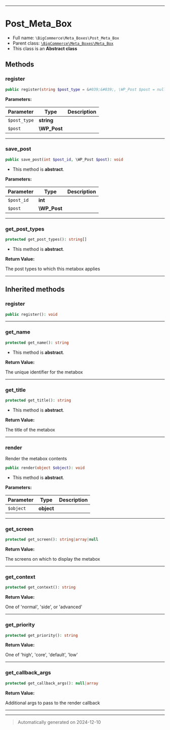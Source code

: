 ***

# Post_Meta_Box





* Full name: `\BigCommerce\Meta_Boxes\Post_Meta_Box`
* Parent class: [`\BigCommerce\Meta_Boxes\Meta_Box`](./Meta_Box.md)
* This class is an **Abstract class**




## Methods


### register



```php
public register(string $post_type = &#039;&#039;, \WP_Post $post = null): void
```








**Parameters:**

| Parameter | Type | Description |
|-----------|------|-------------|
| `$post_type` | **string** |  |
| `$post` | **\WP_Post** |  |





***

### save_post



```php
public save_post(int $post_id, \WP_Post $post): void
```




* This method is **abstract**.



**Parameters:**

| Parameter | Type | Description |
|-----------|------|-------------|
| `$post_id` | **int** |  |
| `$post` | **\WP_Post** |  |





***

### get_post_types



```php
protected get_post_types(): string[]
```




* This method is **abstract**.




**Return Value:**

The post types to which this metabox applies




***


## Inherited methods


### register



```php
public register(): void
```












***

### get_name



```php
protected get_name(): string
```




* This method is **abstract**.




**Return Value:**

The unique identifier for the metabox




***

### get_title



```php
protected get_title(): string
```




* This method is **abstract**.




**Return Value:**

The title of the metabox




***

### render

Render the metabox contents

```php
public render(object $object): void
```




* This method is **abstract**.



**Parameters:**

| Parameter | Type | Description |
|-----------|------|-------------|
| `$object` | **object** |  |





***

### get_screen



```php
protected get_screen(): string|array|null
```









**Return Value:**

The screens on which to display the metabox




***

### get_context



```php
protected get_context(): string
```









**Return Value:**

One of 'normal', 'side', or 'advanced'




***

### get_priority



```php
protected get_priority(): string
```









**Return Value:**

One of 'high', 'core', 'default', 'low'




***

### get_callback_args



```php
protected get_callback_args(): null|array
```









**Return Value:**

Additional args to pass to the render callback




***


***
> Automatically generated on 2024-12-10
